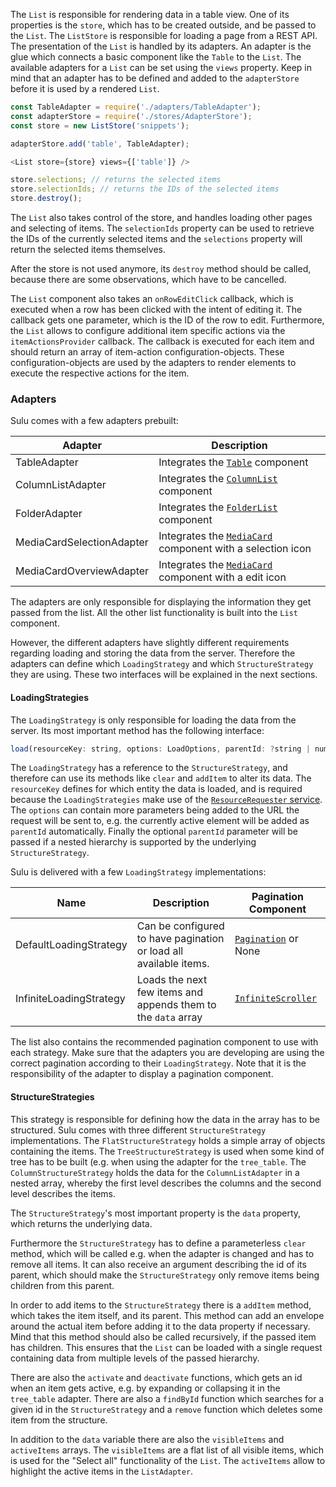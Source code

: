 The `List` is responsible for rendering data in a table view. One of its properties is the `store`, which has to be
created outside, and be passed to the `List`. The `ListStore` is responsible for loading a page from a
REST API. The presentation of the `List` is handled by its adapters. An adapter is the glue which connects a basic
component like the `Table` to the `List`. The available adapters for a `List` can be set using the `views`
property. Keep in mind that an adapter has to be defined and added to the `adapterStore` before it is used by a
rendered `List`.

```javascript static
const TableAdapter = require('./adapters/TableAdapter');
const adapterStore = require('./stores/AdapterStore');
const store = new ListStore('snippets');

adapterStore.add('table', TableAdapter);

<List store={store} views={['table']} />

store.selections; // returns the selected items
store.selectionIds; // returns the IDs of the selected items
store.destroy();
```

The `List` also takes control of the store, and handles loading other pages and selecting of items. The
`selectionIds` property can be used to retrieve the IDs of the currently selected items and the `selections` property
will return the selected items themselves.

After the store is not used anymore, its `destroy` method should be called, because there are some observations, which
have to be cancelled.

The `List` component also takes an `onRowEditClick` callback, which is executed when a row has been clicked with
the intent of editing it. The callback gets one parameter, which is the ID of the row to edit.
Furthermore, the `List` allows to configure additional item specific actions via the `itemActionsProvider` callback.
The callback is executed for each item and should return an array of item-action configuration-objects. These
configuration-objects are used by the adapters to render elements to execute the respective actions for the item.

### Adapters

Sulu comes with a few adapters prebuilt:

| Adapter                   | Description                                                              |
| ------------------------- | ------------------------------------------------------------------------ |
| TableAdapter              | Integrates the [`Table`](#table) component                               |
| ColumnListAdapter         | Integrates the [`ColumnList`](#columnlist) component                     |
| FolderAdapter             | Integrates the [`FolderList`](#folderlist) component                     |
| MediaCardSelectionAdapter | Integrates the [`MediaCard`](#mediacard) component with a selection icon |
| MediaCardOverviewAdapter  | Integrates the [`MediaCard`](#mediacard) component with a edit icon      |

The adapters are only responsible for displaying the information they get passed from the list. All the other
list functionality is built into the `List` component.

However, the different adapters have slightly different requirements regarding loading and storing the data from the
server. Therefore the adapters can define which `LoadingStrategy` and which `StructureStrategy` they are using. These
two interfaces will be explained in the next sections.

#### LoadingStrategies

The `LoadingStrategy` is only responsible for loading the data from the server. Its most important method has the
following interface:

```javascript static
load(resourceKey: string, options: LoadOptions, parentId: ?string | number)
```

The `LoadingStrategy` has a reference to the `StructureStrategy`, and therefore can use its methods like `clear` and
`addItem` to alter its data. The `resourceKey` defines for which entity the data is loaded, and is required because
the `LoadingStrategies` make use of the [`ResourceRequester` service](#resourcerequester). The `options` can contain
more parameters being added to the URL the request will be sent to, e.g. the currently active element will be added as
`parentId` automatically. Finally the optional `parentId` parameter will be passed if a nested hierarchy is supported by
the underlying `StructureStrategy`.

Sulu is delivered with a few `LoadingStrategy` implementations:

| Name                     | Description                                                        | Pagination Component                    |
| ------------------------ | ------------------------------------------------------------------ | --------------------------------------- |
| DefaultLoadingStrategy   | Can be configured to have pagination or load all available items.  | [`Pagination`](#pagination) or None                                    |
| InfiniteLoadingStrategy  | Loads the next few items and appends them to the `data` array      | [`InfiniteScroller`](#infinitescroller) |

The list also contains the recommended pagination component to use with each strategy. Make sure that the adapters you
are developing are using the correct pagination according to their `LoadingStrategy`. Note that it is the
responsibility of the adapter to display a pagination component.

#### StructureStrategies

This strategy is responsible for defining how the data in the array has to be structured. Sulu comes with three
different `StructureStrategy` implementations. The `FlatStructureStrategy` holds a simple array of objects containing the items. The `TreeStructureStrategy` is used when some kind of tree has to be built (e.g. when using the adapter for
the `tree_table`. The `ColumnStructureStrategy` holds the data for the `ColumnListAdapter` in a nested array, whereby
the first level describes the columns and the second level describes the items.

The `StructureStrategy`'s most important property is the `data` property, which returns the underlying data.

Furthermore the `StructureStrategy` has to define a parameterless `clear` method, which will be called e.g. when the
adapter is changed and has to remove all items. It can also receive an argument describing the id of its parent, which
should make the `StructureStrategy` only remove items being children from this parent.

In order to add items to the `StructureStrategy` there is a `addItem` method, which takes the item itself, and its
parent. This method can add an envelope around the actual item before adding it to the data property if necessary.
Mind that this method should also be called recursively, if the passed item has children. This ensures that the
`List` can be loaded with a single request containing data from multiple levels of the passed hierarchy.

There are also the `activate` and `deactivate` functions, which gets an id when an item gets active, e.g. by expanding
or collapsing it in the `tree_table` adapter. There are also a `findById` function which searches for a given id in
the `StructureStrategy` and a `remove` function which deletes some item from the structure.

In addition to the `data` variable there are also the `visibleItems` and `activeItems` arrays. The `visibleItems` are
a flat list of all visible items, which is used for the "Select all" functionality of the `List`. The
`activeItems` allow to highlight the active items in the `ListAdapter`.
